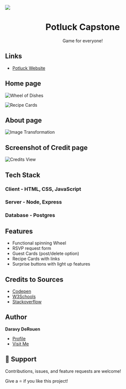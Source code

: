 ![](https://github.com/daravyderouen/potluckCapstone/blob/main/client/images/potluckCapstone.jpg)

<h1 align="center">Potluck Capstone</h1>

<p align="center">Game for everyone!</p>

## Links

- [Potluck Website](https://potluck-capstone-daravy.herokuapp.com/ "Potluck Website")

## Home page

![Wheel of Dishes](https://github.com/daravyderouen/potluckCapstone/blob/main/client/images/spinningWheel.gif)

![Recipe Cards](https://github.com/daravyderouen/potluckCapstone/blob/main/client/images/recipeCards.gif)


## About page

![Image Transformation](https://github.com/daravyderouen/potluckCapstone/blob/main/client/images/imgHover.gif)

## Screenshot of Credit page

![Credits View](https://github.com/daravyderouen/potluckCapstone/blob/main/client/images/credits_ss.jpg)


## Tech Stack
### Client - HTML, CSS, JavaScript
### Server - Node, Express
### Database - Postgres


## Features
- Functional spinning Wheel
- RSVP request form
- Guest Cards (post/delete option)
- Recipe Cards with links
- Surprise buttons with light up features

## Credits to Sources
- [Codepen](https://codepen.io/sumeshkp18/pen/VGBPYg "CSS")
- [W3Schools](https://www.w3schools.com/ "CSS & JavaScript")
- [Stackoverflow](https://stackoverflow.com/questions/ "Frontend/Backend Questions")

## Author

**Daravy DeRouen**

- [Profile](https://github.com/daravyderouen "Daravy DeRouen")
- [Visit Me](https://potluck-capstone-daravy.herokuapp.com/about.html "Stay Tuned!")

## 🤝 Support

Contributions, issues, and feature requests are welcome!

Give a ⭐️ if you like this project!